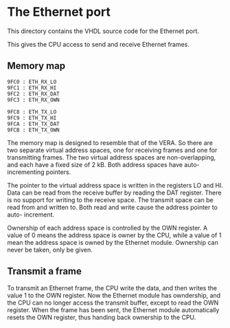 # The Ethernet port #

This directory contains the VHDL source code for the Ethernet port.

This gives the CPU access to send and receive Ethernet frames.

## Memory map
```
9FC0 : ETH_RX_LO
9FC1 : ETH_RX_HI
9FC2 : ETH_RX_DAT
9FC3 : ETH_RX_OWN

9FC8 : ETH_TX_LO
9FC9 : ETH_TX_HI
9FCA : ETH_TX_DAT
9FCB : ETH_TX_OWN
```

The memory map is designed to resemble that of the VERA. So there are two
separate virtual address spaces, one for receiving frames and one for
transmitting frames. The two virtual address spaces are non-overlapping, and
each have a fixed size of 2 kB. Both address spaces have auto-incrementing
pointers.

The pointer to the virtual address space is written in the registers LO and HI.
Data can be read from the receive buffer by reading the DAT register.  There is
no support for writing to the receive space. The transmit space can be read
from and written to. Both read and write cause the address pointer to auto-
increment.

Ownership of each address space is controlled by the OWN register.  A value of
0 means the address space is owner by the CPU, while a value of 1 mean the
address space is owned by the Ethernet module.  Ownership can never be taken,
only be given.

## Transmit a frame
To transmit an Ethernet frame, the CPU write the data, and then writes the
value 1 to the OWN register. Now the Ethernet module has owndership, and the
CPU can no longer access the transmit buffer, except to read the OWN register.
When the frame has been sent, the Ethernet module automatically resets the OWN
register, thus handing back ownership to the CPU.

